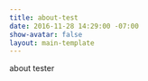 ```yaml
---
title: about-test
date: 2016-11-28 14:29:00 -07:00
show-avatar: false
layout: main-template
---
```


about tester